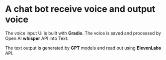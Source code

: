 # A chat bot receive voice and output voice

The voice input UI is built with **Gradio**. The voice is saved and processed by Open AI **whisper** API into Text.

The text output is generated by **GPT** models and read out using **ElevenLabs** API. 